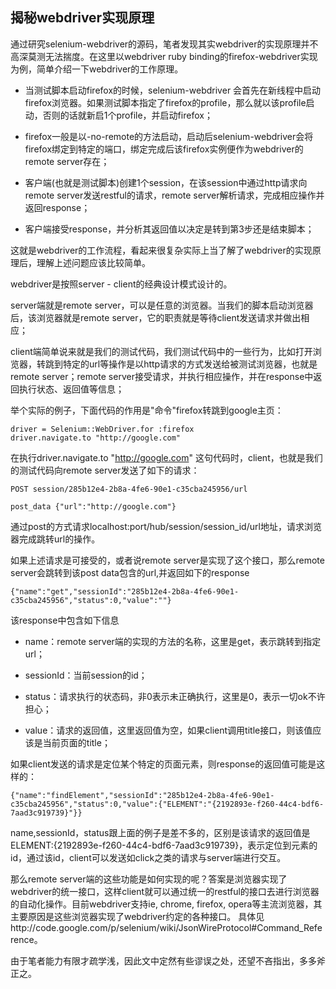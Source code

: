 揭秘webdriver实现原理
----------------------

通过研究selenium-webdriver的源码，笔者发现其实webdriver的实现原理并不高深莫测无法揣度。在这里以webdriver ruby binding的firefox-webdriver实现为例，简单介绍一下webdriver的工作原理。

* 当测试脚本启动firefox的时候，selenium-webdriver 会首先在新线程中启动firefox浏览器。如果测试脚本指定了firefox的profile，那么就以该profile启动，否则的话就新启1个profile，并启动firefox；

* firefox一般是以-no-remote的方法启动，启动后selenium-webdriver会将firefox绑定到特定的端口，绑定完成后该firefox实例便作为webdriver的remote server存在；

* 客户端(也就是测试脚本)创建1个session，在该session中通过http请求向remote server发送restful的请求，remote server解析请求，完成相应操作并返回response；

* 客户端接受response，并分析其返回值以决定是转到第3步还是结束脚本；

这就是webdriver的工作流程，看起来很复杂实际上当了解了webdriver的实现原理后，理解上述问题应该比较简单。

webdriver是按照server - client的经典设计模式设计的。

server端就是remote server，可以是任意的浏览器。当我们的脚本启动浏览器后，该浏览器就是remote server，它的职责就是等待client发送请求并做出相应；

client端简单说来就是我们的测试代码，我们测试代码中的一些行为，比如打开浏览器，转跳到特定的url等操作是以http请求的方式发送给被测试浏览器，也就是remote server；remote server接受请求，并执行相应操作，并在response中返回执行状态、返回值等信息；

举个实际的例子，下面代码的作用是"命令"firefox转跳到google主页：

	driver = Selenium::WebDriver.for :firefox
	driver.navigate.to "http://google.com"

在执行driver.navigate.to "http://google.com" 这句代码时，client，也就是我们的测试代码向remote server发送了如下的请求：

	POST session/285b12e4-2b8a-4fe6-90e1-c35cba245956/url

	post_data {"url":"http://google.com"} 

通过post的方式请求localhost:port/hub/session/session_id/url地址，请求浏览器完成跳转url的操作。

如果上述请求是可接受的，或者说remote server是实现了这个接口，那么remote server会跳转到该post data包含的url,并返回如下的response

	{"name":"get","sessionId":"285b12e4-2b8a-4fe6-90e1-c35cba245956","status":0,"value":""}

该response中包含如下信息

* name：remote server端的实现的方法的名称，这里是get，表示跳转到指定url；

* sessionId：当前session的id；

* status：请求执行的状态码，非0表示未正确执行，这里是0，表示一切ok不许担心；

* value：请求的返回值，这里返回值为空，如果client调用title接口，则该值应该是当前页面的title；

如果client发送的请求是定位某个特定的页面元素，则response的返回值可能是这样的：

	{"name":"findElement","sessionId":"285b12e4-2b8a-4fe6-90e1-c35cba245956","status":0,"value":{"ELEMENT":"{2192893e-f260-44c4-bdf6-7aad3c919739}"}}

name,sessionId，status跟上面的例子是差不多的，区别是该请求的返回值是ELEMENT:{2192893e-f260-44c4-bdf6-7aad3c919739}，表示定位到元素的id，通过该id，client可以发送如click之类的请求与server端进行交互。

那么remote server端的这些功能是如何实现的呢？答案是浏览器实现了webdriver的统一接口，这样client就可以通过统一的restful的接口去进行浏览器的自动化操作。目前webdriver支持ie, chrome, firefox, opera等主流浏览器，其主要原因是这些浏览器实现了webdriver约定的各种接口。
具体见http://code.google.com/p/selenium/wiki/JsonWireProtocol#Command_Reference。

由于笔者能力有限才疏学浅，因此文中定然有些谬误之处，还望不吝指出，多多斧正之。



